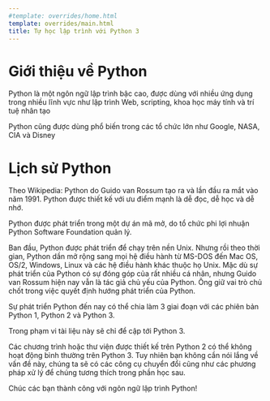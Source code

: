 ```yaml
---
#template: overrides/home.html
template: overrides/main.html
title: Tự học lập trình với Python 3
---
```

# Giới thiệu về Python 
Python là một ngôn ngữ lập trình bậc cao, được dùng với nhiều ứng dụng trong nhiều lĩnh vực như lập trình Web, scripting, khoa học máy tính và trí tuệ nhân tạo

Python cũng được dùng phổ biến trong các tổ chức lớn như Google, NASA, CIA và Disney

# Lịch sử Python
Theo Wikipedia:
Python do Guido van Rossum tạo ra và lần đầu ra mắt vào năm 1991. Python được thiết kế với ưu điểm mạnh là dễ đọc, dễ học và dễ nhớ. 

Python được phát triển trong một dự án mã mở, do tổ chức phi lợi nhuận Python Software Foundation quản lý.

Ban đầu, Python được phát triển để chạy trên nền Unix. Nhưng rồi theo thời gian, Python dần mở rộng sang mọi hệ điều hành từ MS-DOS đến Mac OS, OS/2, Windows, Linux và các hệ điều hành khác thuộc họ Unix. Mặc dù sự phát triển của Python có sự đóng góp của rất nhiều cá nhân, nhưng Guido van Rossum hiện nay vẫn là tác giả chủ yếu của Python. Ông giữ vai trò chủ chốt trong việc quyết định hướng phát triển của Python.

Sự phát triển Python đến nay có thể chia làm 3 giai đoạn với các phiên bản Python 1, Python 2 và Python 3.

Trong phạm vi tài liệu này sẽ chỉ để cập tới Python 3.

Các chương trình hoặc thư viện được thiết kế trên Python 2 có thể không hoạt động bình thường trên Python 3. Tuy nhiên bạn không cần nói lắng về vấn đề này, chúng ta sẽ có các công cụ chuyển đổi cũng như các phương pháp xử lý để chúng tương thích trong phần học sau.

Chúc các bạn thành công với ngôn ngữ lập trình Python!
